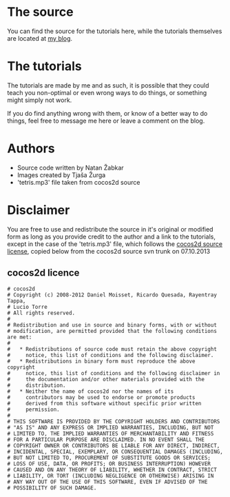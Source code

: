 # The source

You can find the source for the tutorials here, while the tutorials themselves
are located at [my blog](http://www.natan.termitnjak.net/tutorials/).

# The tutorials

The tutorials are made by me and as such, it is possible that they could teach
you non-optimal or even wrong ways to do things, or something might simply not
work.

If you do find anything wrong with them, or know of a better way to do
things, feel free to message me here or leave a comment on the blog.

# Authors

* Source code written by Natan Žabkar
* Images created by Tjaša Žurga
* 'tetris.mp3' file taken from cocos2d source

# Disclaimer

You are free to use and redistribute the source in it's original or modified
form as long as you provide credit to the author and a link to the tutorials,
except in the case of the 'tetris.mp3' file, which follows the
[cocos2d source license](http://los-cocos.googlecode.com/svn/trunk/LICENSE),
copied below from the cocos2d source svn trunk on 07.10.2013

## cocos2d licence

    # cocos2d
    # Copyright (c) 2008-2012 Daniel Moisset, Ricardo Quesada, Rayentray Tappa,
    # Lucio Torre
    # All rights reserved.
    #
    # Redistribution and use in source and binary forms, with or without
    # modification, are permitted provided that the following conditions are met:
    #
    #   * Redistributions of source code must retain the above copyright
    #     notice, this list of conditions and the following disclaimer.
    #   * Redistributions in binary form must reproduce the above copyright
    #     notice, this list of conditions and the following disclaimer in
    #     the documentation and/or other materials provided with the
    #     distribution.
    #   * Neither the name of cocos2d nor the names of its
    #     contributors may be used to endorse or promote products
    #     derived from this software without specific prior written
    #     permission.
    #
    # THIS SOFTWARE IS PROVIDED BY THE COPYRIGHT HOLDERS AND CONTRIBUTORS
    # "AS IS" AND ANY EXPRESS OR IMPLIED WARRANTIES, INCLUDING, BUT NOT
    # LIMITED TO, THE IMPLIED WARRANTIES OF MERCHANTABILITY AND FITNESS
    # FOR A PARTICULAR PURPOSE ARE DISCLAIMED. IN NO EVENT SHALL THE
    # COPYRIGHT OWNER OR CONTRIBUTORS BE LIABLE FOR ANY DIRECT, INDIRECT,
    # INCIDENTAL, SPECIAL, EXEMPLARY, OR CONSEQUENTIAL DAMAGES (INCLUDING,
    # BUT NOT LIMITED TO, PROCUREMENT OF SUBSTITUTE GOODS OR SERVICES;
    # LOSS OF USE, DATA, OR PROFITS; OR BUSINESS INTERRUPTION) HOWEVER
    # CAUSED AND ON ANY THEORY OF LIABILITY, WHETHER IN CONTRACT, STRICT
    # LIABILITY, OR TORT (INCLUDING NEGLIGENCE OR OTHERWISE) ARISING IN
    # ANY WAY OUT OF THE USE OF THIS SOFTWARE, EVEN IF ADVISED OF THE
    # POSSIBILITY OF SUCH DAMAGE.
